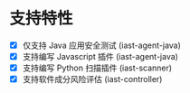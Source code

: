 # 支持特性

- [x] 仅支持 Java 应用安全测试 (iast-agent-java)
- [x] 支持编写 Javascript 插件 (iast-agent-java)
- [x] 支持编写 Python 扫描插件 (iast-scanner)
- [x] 支持软件成分风险评估 (iast-controller)
